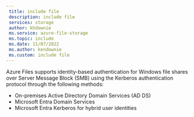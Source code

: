 ```yaml
---
 title: include file
 description: include file
 services: storage
 author: khdownie
 ms.service: azure-file-storage
 ms.topic: include
 ms.date: 11/07/2022
 ms.author: kendownie
 ms.custom: include file
---
```


Azure Files supports identity-based authentication for Windows file shares over Server Message Block (SMB) using the Kerberos authentication protocol through the following methods:

- On-premises Active Directory Domain Services (AD DS)
- Microsoft Entra Domain Services
- Microsoft Entra Kerberos for hybrid user identities
